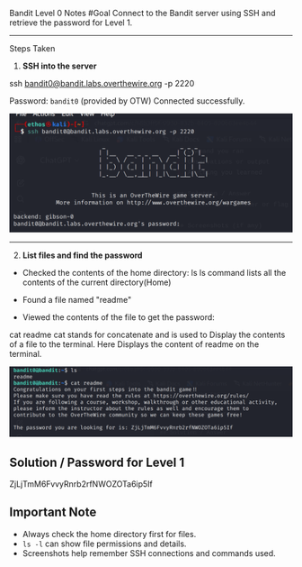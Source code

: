 Bandit Level 0 Notes
#Goal
Connect to the Bandit server using SSH and retrieve the password for Level 1.

---

 Steps Taken

1. **SSH into the server**

ssh bandit0@bandit.labs.overthewire.org -p 2220

 Password: `bandit0` (provided by OTW)
 Connected successfully.

![SSH Connection](2_screenshots/1_sshlevel0.png)

---

2. **List files and find the password**

* Checked the contents of the home directory:
ls
ls command lists all the contents of the current directory(Home)
* Found a file named "readme"

* Viewed the contents of the file to get the password:

cat readme
cat stands for concatenate and is used to Display the contents of a file to the terminal.
Here Displays the content of readme on the terminal.

![Commands and Output](2_screenshots/2_commands.png)
## Solution / Password for Level 1
ZjLjTmM6FvvyRnrb2rfNWOZOTa6ip5If

## Important Note
- Always check the home directory first for files.
- `ls -l` can show file permissions and details.
- Screenshots help remember SSH connections and commands used.

